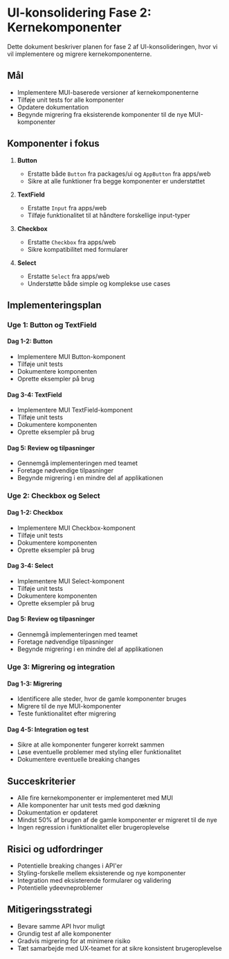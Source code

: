 # UI-konsolidering Fase 2: Kernekomponenter

Dette dokument beskriver planen for fase 2 af UI-konsolideringen, hvor vi vil implementere og migrere kernekomponenterne.

## Mål

- Implementere MUI-baserede versioner af kernekomponenterne
- Tilføje unit tests for alle komponenter
- Opdatere dokumentation
- Begynde migrering fra eksisterende komponenter til de nye MUI-komponenter

## Komponenter i fokus

1. **Button**
   - Erstatte både `Button` fra packages/ui og `AppButton` fra apps/web
   - Sikre at alle funktioner fra begge komponenter er understøttet

2. **TextField**
   - Erstatte `Input` fra apps/web
   - Tilføje funktionalitet til at håndtere forskellige input-typer

3. **Checkbox**
   - Erstatte `Checkbox` fra apps/web
   - Sikre kompatibilitet med formularer

4. **Select**
   - Erstatte `Select` fra apps/web
   - Understøtte både simple og komplekse use cases

## Implementeringsplan

### Uge 1: Button og TextField

#### Dag 1-2: Button
- Implementere MUI Button-komponent
- Tilføje unit tests
- Dokumentere komponenten
- Oprette eksempler på brug

#### Dag 3-4: TextField
- Implementere MUI TextField-komponent
- Tilføje unit tests
- Dokumentere komponenten
- Oprette eksempler på brug

#### Dag 5: Review og tilpasninger
- Gennemgå implementeringen med teamet
- Foretage nødvendige tilpasninger
- Begynde migrering i en mindre del af applikationen

### Uge 2: Checkbox og Select

#### Dag 1-2: Checkbox
- Implementere MUI Checkbox-komponent
- Tilføje unit tests
- Dokumentere komponenten
- Oprette eksempler på brug

#### Dag 3-4: Select
- Implementere MUI Select-komponent
- Tilføje unit tests
- Dokumentere komponenten
- Oprette eksempler på brug

#### Dag 5: Review og tilpasninger
- Gennemgå implementeringen med teamet
- Foretage nødvendige tilpasninger
- Begynde migrering i en mindre del af applikationen

### Uge 3: Migrering og integration

#### Dag 1-3: Migrering
- Identificere alle steder, hvor de gamle komponenter bruges
- Migrere til de nye MUI-komponenter
- Teste funktionalitet efter migrering

#### Dag 4-5: Integration og test
- Sikre at alle komponenter fungerer korrekt sammen
- Løse eventuelle problemer med styling eller funktionalitet
- Dokumentere eventuelle breaking changes

## Succeskriterier

- Alle fire kernekomponenter er implementeret med MUI
- Alle komponenter har unit tests med god dækning
- Dokumentation er opdateret
- Mindst 50% af brugen af de gamle komponenter er migreret til de nye
- Ingen regression i funktionalitet eller brugeroplevelse

## Risici og udfordringer

- Potentielle breaking changes i API'er
- Styling-forskelle mellem eksisterende og nye komponenter
- Integration med eksisterende formularer og validering
- Potentielle ydeevneproblemer

## Mitigeringsstrategi

- Bevare samme API hvor muligt
- Grundig test af alle komponenter
- Gradvis migrering for at minimere risiko
- Tæt samarbejde med UX-teamet for at sikre konsistent brugeroplevelse